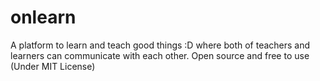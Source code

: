 # onlearn
A platform to learn and teach good things :D where both of teachers and learners can communicate with each other. Open source and free to use (Under MIT License)
